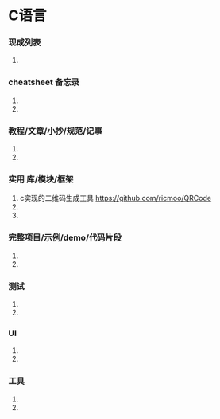 
# C语言

### 现成列表
1. 

### cheatsheet 备忘录
1. 
1. 

### 教程/文章/小抄/规范/记事
1. 
1. 

### 实用 库/模块/框架
1. c实现的二维码生成工具
https://github.com/ricmoo/QRCode
1. 
1. 

### 完整项目/示例/demo/代码片段
1. 
1. 

### 测试
1. 
1. 

### UI
1. 
1. 

### 工具
1. 
1. 
